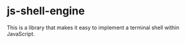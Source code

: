 # js-shell-engine

This is a library that makes it easy to implement a terminal shell within JavaScript. 
